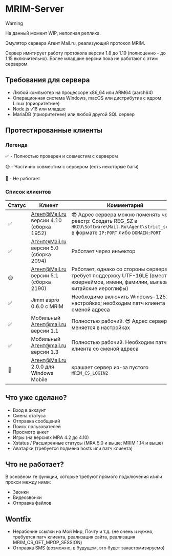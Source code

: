 # MRIM-Server
> [!WARNING]
> На данный момент WIP, неполная реплика.

Эмулятор сервера Агент Mail.ru, реализующий протокол MRIM.

Сервер имитирует работу протокола версии 1.8 до 1.19 (полноценно - до 1.15 включительно). Более младшие версии пока не работают с этим сервером.

## Требования для сервера

- Любой компьютер на процессоре x86_64 или ARM64 (aarch64)
- Операционная система Windows, macOS или дистрибутив с ядром Linux (приоритетнее)
- Node.js v16 или младше
- MariaDB (приоритетнее) или любой другой SQL сервер

## Протестированные клиенты

### Легенда

✅ - Полностью проверен и совместим с сервером

🟡 - Частично совместим с сервером (есть некоторые баги)

🔴 - Не работает

### Список клиентов

| Статус | Клиент | Комментарий |
| ------ | ------ | ----------- |
| ✅ | Агент@Mail.ru версии 4.10 (сборка 1952) | 😎 Адрес сервера можно поменять через реестр: Создать REG_SZ в `HKCU\Software\Mail.Ru\Agent\strict_server` в формате `IP:PORT` либо `DOMAIN:PORT` |
| ✅ | Агент@Mail.ru версии 5.0 (сборка 2094) | Работает через инъектор |
| 🟡 | Агент@Mail.ru версии 5.1 (сборка 2190) | Работает, однако со стороны сервера требует поддержку UTF-16LE (вместо юзернеймов, имени, фамилии, вылезают китайские иероглифы) |
| ✅ | Jimm aspro 0.6.0 с MRIM | Необходимо включить Windows-1251 в настройках; необходим патч клиента со сменой адреса |
| ✅ | Мобильный Агент@mail.ru версии 1.1 | Полностью рабочий. 😎 Адрес сервера меняется в настройках |
| ✅ | Мобильный Агент@mail.ru версии 1.3 | Полностью рабочий. Необходим патч клиента со сменой адреса |
| 🔴 | Агент@Mail.ru 2.0.0 для Windows Mobile | крашает сервер из-за пустого `MRIM_CS_LOGIN2` |

## Что уже сделано?

- Вход в аккаунт
- Смена статуса
- Отправка сообщений
- Поиск пользователей
- Просмотр анкет
- Игры (на версиях MRA 4.2 до 4.10)
- Xstatus / Расширенные статусы (MRA 5.0 и выше; MRIM 1.14 и выше)
- Аватарки (требуется подмена hosts или патч клиента)

## Что не работает?

В основном те функции, которые требуют прямого подключения и/или прокси между ними:

- Звонки
- Видеозвонки
- Отправка файлов

## Wontfix

- Нерабочие ссылки на Мой Мир, Почту и т.д. (не очень и нужно, требуется патч клиента, реализация сайта, реализация MRIM_CS_GET_MPOP_SESSION)
- Отправка SMS (возможно, в будущем, это будет закастомизируемо)